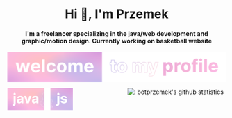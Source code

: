 <h1 align="center">Hi 👋, I'm Przemek</h1>
<h4 align="center">I'm a freelancer specializing in the java/web development and graphic/motion design. Currently working on basketball website</h4>
<!-- <p align="center"><i><strike>almost</strike> Graduate of IT Technician School | Semi-finalist of <a href="https://www.mistrzostwait.com/">Mistrzostwa IT Championship</a></i></p> -->
<!--  Contestant of <a href="https://science-cup.pl/">Motorola Science Cup</a> | -->
<p align="center"><img align="center" src="assets/botprzemek.svg"></p>

<p align="center">
  <img align="left" src="assets/java.svg" width="30%">
  <img align="right" src="https://github-readme-stats.vercel.app/api?username=botprzemek&show_icons=true&theme=transparent&text_color=fff&title_color=eeb3d9&icon_color=eeb3d9&hide_title=true&hide_border=true&hide=stars,contribs&count_private=true" alt="botprzemek's github statistics" width="45%">
</p>
